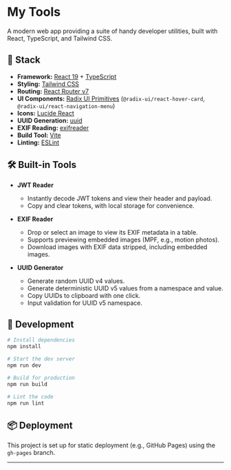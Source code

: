 # My Tools

A modern web app providing a suite of handy developer utilities, built with React, TypeScript, and Tailwind CSS.

## 🚀 Stack

- **Framework:** [React 19](https://react.dev/) + [TypeScript](https://www.typescriptlang.org/)
- **Styling:** [Tailwind CSS](https://tailwindcss.com/)
- **Routing:** [React Router v7](https://reactrouter.com/)
- **UI Components:** [Radix UI Primitives](https://www.radix-ui.com/primitives) (`@radix-ui/react-hover-card`, `@radix-ui/react-navigation-menu`)
- **Icons:** [Lucide React](https://lucide.dev/)
- **UUID Generation:** [uuid](https://www.npmjs.com/package/uuid)
- **EXIF Reading:** [exifreader](https://www.npmjs.com/package/exifreader)
- **Build Tool:** [Vite](https://vitejs.dev/)
- **Linting:** [ESLint](https://eslint.org/)

## 🛠️ Built-in Tools

- **JWT Reader**
  - Instantly decode JWT tokens and view their header and payload.
  - Copy and clear tokens, with local storage for convenience.

- **EXIF Reader**
  - Drop or select an image to view its EXIF metadata in a table.
  - Supports previewing embedded images (MPF, e.g., motion photos).
  - Download images with EXIF data stripped, including embedded images.

- **UUID Generator**
  - Generate random UUID v4 values.
  - Generate deterministic UUID v5 values from a namespace and value.
  - Copy UUIDs to clipboard with one click.
  - Input validation for UUID v5 namespace.

## 📝 Development

```bash
# Install dependencies
npm install

# Start the dev server
npm run dev

# Build for production
npm run build

# Lint the code
npm run lint
```

## 📦 Deployment

This project is set up for static deployment (e.g., GitHub Pages) using the `gh-pages` branch.

---



